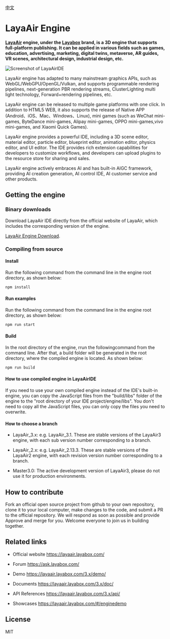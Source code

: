 [中文](README.zh_CN.md)

# LayaAir Engine

**[LayaAir](https://layaair.layabox.com/) engine, under the [Layabox](https://www.layabox.com/) brand, is a 3D engine that supports full-platform publishing. It can be applied in various fields such as games, education, advertising, marketing, digital twins, metaverse, AR guides, VR scenes, architectural design, industrial design, etc.**

![Screenshot of LayaAirIDE](https://github.com/layabox/LayaAir/assets/38777031/f520c762-98e4-41f0-8145-df6a6cb422d6)

LayaAir engine has adapted to many mainstream graphics APIs, such as WebGL/WebGPU/OpenGL/Vulkan, and supports programmable rendering pipelines, next-generation PBR rendering streams, ClusterLighting multi light technology, Forward+rendering pipelines, etc.

LayaAir engine can be released to multiple game platforms with one click. In addition to HTML5 WEB, it also supports the release of Native APP (Android、iOS、Mac、Windows、Linux), mini games (such as WeChat mini-games, ByteDance mini-games, Alipay mini-games, OPPO mini-games,vivo mini-games, and Xiaomi Quick Games).

LayaAir engine provides a powerful IDE, including a 3D scene editor, material editor, particle editor, blueprint editor, animation editor, physics editor, and UI editor. The IDE provides rich extension capabilities for developers to customize workflows, and developers can upload plugins to the resource store for sharing and sales.

LayaAir engine actively embraces AI and has built-in AIGC framework, providing AI creation generation, AI control IDE, AI customer service and other products.

## Getting the engine

### Binary downloads

Download LayaAir IDE directly from the official website of LayaAir, which includes the corresponding version of the engine.

[LayaAir Engine Download](https://layaair.layabox.com/#/engineDownload).

### Compiling from source

#### Install

Run the following command from the command line in the engine root directory, as shown below:

```bash
npm install
```

#### Run examples

Run the following command from the command line in the engine root directory, as shown below:

```bash
npm run start
```

#### Build

In the root directory of the engine, rrun the followingcommand from the command line. After that, a build folder will be generated in the root directory, where the compiled engine is located. As shown below:

```bash
npm run build
```

#### How to use compiled engine in LayaAirIDE

If you need to use your own compiled engine instead of the IDE's built-in engine, you can copy the JavaScript files from the "build/libs" folder of the engine to the "root directory of your IDE project/engine/libs". You don't need to copy all the JavaScript files, you can only copy the files you need to overwrite.

#### How to choose a branch

- LayaAir_3.x:  e.g. LayaAir_3.1. These are stable versions of the LayaAir3 engine, with each sub version number corresponding to a branch.

- LayaAir_2.x:  e.g. LayaAir_2.13.3. These are stable versions of the LayaAir2 engine, with each revision version number corresponding to a branch.

- Master3.0: The active development version of LayaAir3, please do not use it for production environments.

## How to contribute

Fork an official open source project from github to your own repository, clone it to your local computer, make changes to the code, and submit a PR to the official repository. We will respond as soon as possible and provide Approve and merge for you. Welcome everyone to join us in building together.

## Related links

- Official website https://layaair.layabox.com/

- Forum https://ask.layabox.com/

- Demo https://layaair.layabox.com/3.x/demo/

- Documents https://layaair.layabox.com/3.x/doc/

- API References https://layaair.layabox.com/3.x/api/

- Showcases https://layaair.layabox.com/#/enginedemo

## License

MIT

